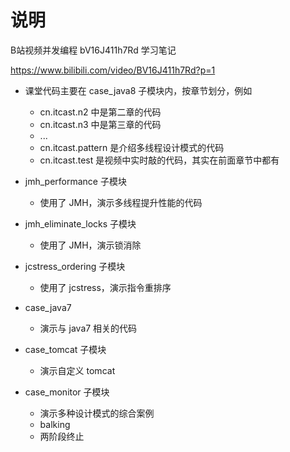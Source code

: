 # 说明

B站视频并发编程 bV16J411h7Rd 学习笔记

https://www.bilibili.com/video/BV16J411h7Rd?p=1

* 课堂代码主要在 case_java8 子模块内，按章节划分，例如
    * cn.itcast.n2 中是第二章的代码
    * cn.itcast.n3 中是第三章的代码
    * ...
    * cn.itcast.pattern 是介绍多线程设计模式的代码
    * cn.itcast.test 是视频中实时敲的代码，其实在前面章节中都有
* jmh_performance 子模块
    
    * 使用了 JMH，演示多线程提升性能的代码
* jmh_eliminate_locks 子模块
    
    * 使用了 JMH，演示锁消除
* jcstress_ordering 子模块
    
    * 使用了 jcstress，演示指令重排序
* case_java7
    
    * 演示与 java7 相关的代码
* case_tomcat 子模块
    
    * 演示自定义 tomcat
* case_monitor 子模块
    * 演示多种设计模式的综合案例
    * balking
    * 两阶段终止

    